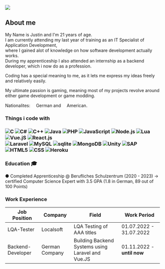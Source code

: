 ![](https://komarev.com/ghpvc/?username=Montrii&color=green)

<h2>About me</h2>

<p>
My Name is Justin and I'm 21 years of age.<br>
I am currently attending my last year of training as an IT Specialist of Application Development,<br>
where I gained alot of knowledge on how software development actually works.<br>
During my apprenticeship I also attended an internship as a backend developer, which i now do as a profession.

Coding has a special meaning to me, as it lets me express my ideas freely and relatively easily.<br>
  
My ultimate passion is gaming, meaning most of my projects revolve around either game development or game modding.  <br>

Nationalites: <img src="https://img.icons8.com/color/48/null/germany-circular.png" width="15"/>German and <img src="https://img.icons8.com/color/48/null/usa-circular.png" width="15"/>American.<br>
</p>

<h3>Things i code with<h3>

<p>
  <img alt="C" src="https://img.shields.io/badge/C-00599C?style=for-the-badge&logo=c&logoColor=white">
  <img alt="C#" src="https://img.shields.io/badge/C%23-239120?style=for-the-badge&logo=c-sharp&logoColor=white">
  <img alt="C++" src="https://img.shields.io/badge/C%2B%2B-00599C?style=for-the-badge&logo=c%2B%2B&logoColor=white">
  <img alt="Java" src="https://img.shields.io/badge/Java-ED8B00?style=for-the-badge&logo=java&logoColor=white">
  <img alt="PHP" src="https://img.shields.io/badge/PHP-777BB4?style=for-the-badge&logo=php&logoColor=white">
  <img alt="JavaScript" src="https://img.shields.io/badge/JavaScript-323330?style=for-the-badge&logo=javascript&logoColor=F7DF1E">
  <img alt="Node.js" src="https://img.shields.io/badge/Node.js-43853D?style=for-the-badge&logo=node.js&logoColor=white">
  <img alt="Lua" src="https://img.shields.io/badge/Lua-2C2D72?style=for-the-badge&logo=lua&logoColor=white">
  <img alt="Vue.jS" src="https://img.shields.io/badge/Vue.js-35495E?style=for-the-badge&logo=vue.js&logoColor=4FC08D">
  <img alt="React.js" src="https://img.shields.io/badge/React-20232A?style=for-the-badge&logo=react&logoColor=61DAFB"><br>
  <img alt="Laravel" src="https://img.shields.io/badge/Laravel-FF2D20?style=for-the-badge&logo=laravel&logoColor=white">
  <img alt="MySQL" src="https://img.shields.io/badge/MySQL-00000F?style=for-the-badge&logo=mysql&logoColor=white">
  <img alt="sqlite" src="https://img.shields.io/badge/SQLite-07405E?style=for-the-badge&logo=sqlite&logoColor=white">
  <img alt="MongoDB" src="https://img.shields.io/badge/MongoDB-4EA94B?style=for-the-badge&logo=mongodb&logoColor=white">
  <img alt="Unity" src="https://img.shields.io/badge/Unity-100000?style=for-the-badge&logo=unity&logoColor=white">
  <img alt="SAP" src="https://img.shields.io/badge/SAP-0FAAFF?style=for-the-badge&logo=sap&logoColor=white">
  <img alt="HTML5" src="https://img.shields.io/badge/HTML5-E34F26?style=for-the-badge&logo=html5&logoColor=white">
  <img alt="CSS" src="https://img.shields.io/badge/CSS-239120?&style=for-the-badge&logo=css3&logoColor=white">
  <img alt="Heroku" src="https://img.shields.io/badge/Heroku-430098?style=for-the-badge&logo=heroku&logoColor=white">
</p>

<h3>Education 🎓</h3>
  <p>● Completed Apprenticeship @ Berufliches Schulzentrum  (2020 - 2023) -> certified Computer Science Expert with 3.5 GPA (1.8 in German, 89 out of 100 Points)
    
    
    
  <h3>Work Experience</h3>
  
  
| Job Position                 | Company            | Field                        | Work Period                |
| ---------------------------- | ------------------ | ---------------------------- | -------------------------- |
| LQA-Tester                   | Localsoft          | LQA Testing of AAA titles    | 01.07.2022 - 31.07.2022 |
| Backend-Developer            | German Company    | Building Backend Systems using Laravel and Vue.JS        | 01.11.2022 - **until now**    |
